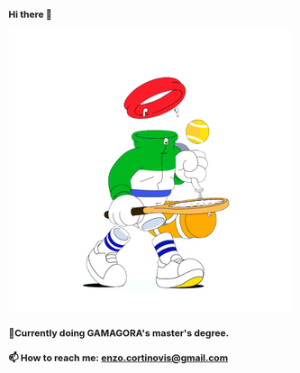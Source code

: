 ### Hi there 👋
![](invisibleman.gif)

### 🔭Currently doing GAMAGORA's master's degree.
### 📫 How to reach me: enzo.cortinovis@gmail.com

<!--
**EnzoCortinovis/EnzoCortinovis** is a ✨ _special_ ✨ repository because its `README.md` (this file) appears on your GitHub profile.

Here are some ideas to get you started:

- 🔭 I’m currently working on ...
- 🌱 I’m currently learning ...
- 👯 I’m looking to collaborate on ...
- 🤔 I’m looking for help with ...
- 💬 Ask me about ...
- 📫 How to reach me: ...
- 😄 Pronouns: ...
- ⚡ Fun fact: ...
-->
